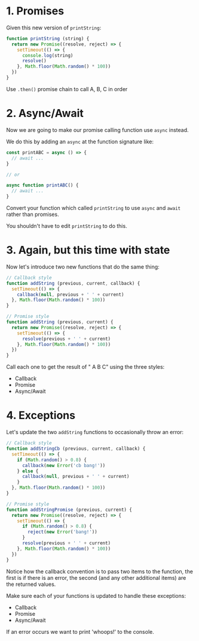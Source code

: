 # 1. Promises

Given this new version of `printString`:

```js
function printString (string) {
  return new Promise((resolve, reject) => {
    setTimeout(() => {
      console.log(string)
      resolve()
    }, Math.floor(Math.random() * 100))
  })
}
```

Use `.then()` promise chain to call A, B, C in order

# 2. Async/Await

Now we are going to make our promise calling function use `async` instead. 

We do this by adding an `async` at the function signature like:

```js
const printABC = async () => {
  // await ...
}

// or

async function printABC() {
  // await ...
}
```

Convert your function which called `printString` to use `async` and `await` rather than promises.

You shouldn't have to edit `printString` to do this.

# 3. Again, but this time with state

Now let's introduce two new functions that do the same thing:

```js
// Callback style
function addString (previous, current, callback) {
  setTimeout(() => {
    callback(null, previous + ' ' + current)
  }, Math.floor(Math.random() * 100))
}

// Promise style
function addString (previous, current) {
  return new Promise((resolve, reject) => {
    setTimeout(() => {
      resolve(previous + ' ' + current)
    }, Math.floor(Math.random() * 100))
  })
}
```

Call each one to get the result of " A B C" using the three styles:

- Callback
- Promise
- Async/Await

# 4. Exceptions

Let's update the two `addString` functions to occasionally throw an error:

```js
// Callback style
function addStringCb (previous, current, callback) {
  setTimeout(() => {
    if (Math.random() > 0.8) {
      callback(new Error('cb bang!'))
    } else {
      callback(null, previous + ' ' + current)
    }
  }, Math.floor(Math.random() * 100))
}

// Promise style
function addStringPromise (previous, current) {
  return new Promise((resolve, reject) => {
    setTimeout(() => {
      if (Math.random() > 0.8) {
        reject(new Error('bang!'))
      }
      resolve(previous + ' ' + current)
    }, Math.floor(Math.random() * 100))
  })
}
```

Notice how the callback convention is to pass two items to the function, the first is if there is an error, the second (and any other additional items) are the returned values.

Make sure each of your functions is updated to handle these exceptions:

- Callback
- Promise
- Async/Await

If an error occurs we want to print 'whoops!' to the console.
